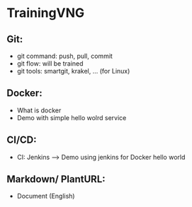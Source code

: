 # TrainingVNG

## Git:
- git command: push, pull, commit
- git flow: will be trained
- git tools: smartgit, krakel, ... (for Linux)

## Docker:
- What is docker
- Demo with simple hello wolrd service

## CI/CD:
- CI: Jenkins --> Demo using jenkins for Docker hello world

## Markdown/ PlantURL:
- Document (English)
